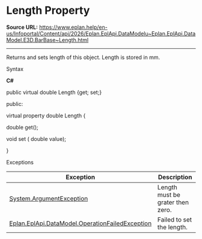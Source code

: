 # Length Property

**Source URL:** https://www.eplan.help/en-us/Infoportal/Content/api/2026/Eplan.EplApi.DataModelu~Eplan.EplApi.DataModel.E3D.BarBase~Length.html

---

Returns and sets length of this object. Length is stored in mm.

Syntax

**C#**



public virtual double Length {get; set;}

public:

virtual property double Length {

   double get();

   void set (    double value);

}


Exceptions

| Exception | Description |
| --- | --- |
| [System.ArgumentException](#) | Length must be grater then zero. |
| [Eplan.EplApi.DataModel.OperationFailedException](Eplan.EplApi.DataModelu~Eplan.EplApi.DataModel.OperationFailedException.html) | Failed to set the length. |
